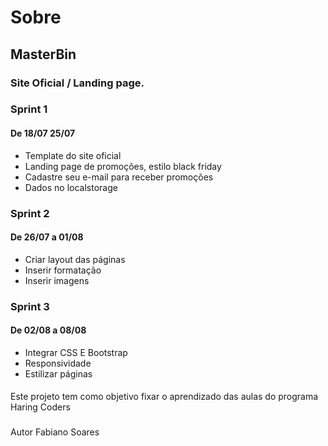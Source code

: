 # Sobre
## MasterBin
### Site Oficial / Landing page.

### Sprint 1 
#### De 18/07 25/07
 - Template do site oficial
 - Landing page de promoções, estilo black friday
 - Cadastre seu e-mail para receber promoções
 - Dados no localstorage

 ### Sprint 2
 #### De 26/07 a 01/08
 - Criar layout das páginas 
 - Inserir formatação
 - Inserir imagens

 ### Sprint 3
 #### De 02/08 a 08/08
 - Integrar CSS E Bootstrap
 - Responsividade
 - Estilizar páginas

 ####
 Este projeto tem como objetivo fixar o aprendizado das aulas do programa Haring Coders

 ###
 Autor Fabiano Soares